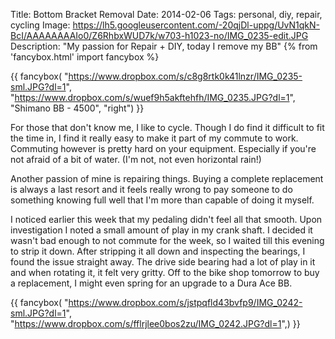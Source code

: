 Title: Bottom Bracket Removal
Date: 2014-02-06
Tags: personal, diy, repair, cycling
Image: https://lh5.googleusercontent.com/-20qjDl-uppg/UvN1qkN-BcI/AAAAAAAAIo0/Z6RhbxWUD7k/w703-h1023-no/IMG_0235-edit.JPG
Description: "My passion for Repair + DIY, today I remove my BB"
{% from 'fancybox.html' import fancybox %}

{{ fancybox(
  "https://www.dropbox.com/s/c8g8rtk0k41lnzr/IMG_0235-sml.JPG?dl=1",
  "https://www.dropbox.com/s/wuef9h5akftehfh/IMG_0235.JPG?dl=1",
  "Shimano BB - 4500",
  "right")
}}

For those that don't know me, I like to cycle. Though I do find it difficult to fit the time in, I find it really easy to make it part of my commute to work. Commuting however is pretty hard on your equipment. Especially if you're not afraid of a bit of water. (I'm not, not even horizontal rain!)

<!-- PELICAN_END_SUMMARY -->

Another passion of mine is repairing things. Buying a complete replacement is always a last resort and it feels really wrong to pay someone to do something knowing full well that I'm more than capable of doing it myself.

I noticed earlier this week that my pedaling didn't feel all that smooth. Upon investigation I noted a small amount of play in my crank shaft. I decided it wasn't bad enough to not commute for the week, so I waited till this evening to strip it down. After stripping it all down and inspecting the bearings, I found the issue straight away. The drive side bearing had a lot of play in it and when rotating it, it felt very gritty. Off to the bike shop tomorrow to buy a replacement, I might even spring for an upgrade to a Dura Ace BB.

{{ fancybox(
  "https://www.dropbox.com/s/jstpqfld43bvfp9/IMG_0242-sml.JPG?dl=1",
  "https://www.dropbox.com/s/fflrjlee0bos2zu/IMG_0242.JPG?dl=1",)
}}
